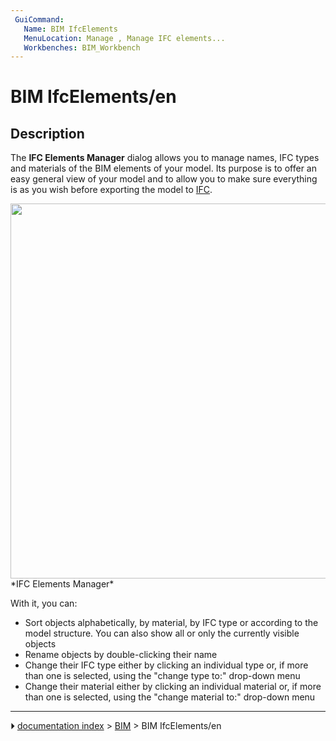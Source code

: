 ```yaml
---
 GuiCommand:
   Name: BIM IfcElements
   MenuLocation: Manage , Manage IFC elements...
   Workbenches: BIM_Workbench
---
```


# BIM IfcElements/en

## Description

The **IFC Elements Manager** dialog allows you to manage names, IFC types and materials of the BIM elements of your model. Its purpose is to offer an easy general view of your model and to allow you to make sure everything is as you wish before exporting the model to [IFC](Arch_IFC.md).

<img alt="" src=images/BIM_ifcelements_screenshot.png  style="width:600px;"> 
*IFC Elements Manager*

With it, you can:

-   Sort objects alphabetically, by material, by IFC type or according to the model structure. You can also show all or only the currently visible objects
-   Rename objects by double-clicking their name
-   Change their IFC type either by clicking an individual type or, if more than one is selected, using the \"change type to:\" drop-down menu
-   Change their material either by clicking an individual material or, if more than one is selected, using the \"change material to:\" drop-down menu



---
⏵ [documentation index](../README.md) > [BIM](BIM_Workbench.md) > BIM IfcElements/en
